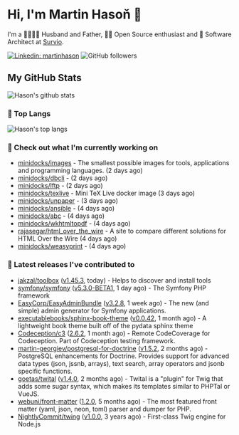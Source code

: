 # Hi, I'm Martin Hasoň 👋

I'm a 👨‍👩‍👧‍👦 Husband and Father, 🧑‍💻 Open Source enthusiast and 📐 Software Architect at [Survio](https://www.survio.com).

[![Linkedin: martinhason](https://img.shields.io/badge/-Martin%20Hasoň-blue?style=flat-square&logo=Linkedin&logoColor=white&link=https://www.linkedin.com/in/martinhason/)](https://www.linkedin.com/in/martinhason/)
![GitHub followers](https://img.shields.io/github/followers/hason?label=Follow&style=social)


## My GitHub Stats
![Hason's github stats](https://github-readme-stats.vercel.app/api?username=hason&show_icons=true&include_all_commits=true&theme=dracula&hide_border=true&hide_title=true)

### 💾 Top Langs
![Hason's top langs](https://github-readme-stats.vercel.app/api/top-langs/?username=hason&layout=compact&theme=dracula&hide_border=true&hide_title=true)

### 👷 Check out what I'm currently working on

- [minidocks/images](https://github.com/minidocks/images) - The smallest possible images for tools, applications and programming languages. (2 days ago)
- [minidocks/dbcli](https://github.com/minidocks/dbcli) -  (2 days ago)
- [minidocks/lftp](https://github.com/minidocks/lftp) -  (2 days ago)
- [minidocks/texlive](https://github.com/minidocks/texlive) - Mini TeX Live docker image (3 days ago)
- [minidocks/unpaper](https://github.com/minidocks/unpaper) -  (3 days ago)
- [minidocks/ansible](https://github.com/minidocks/ansible) -  (4 days ago)
- [minidocks/abc](https://github.com/minidocks/abc) -  (4 days ago)
- [minidocks/wkhtmltopdf](https://github.com/minidocks/wkhtmltopdf) -  (4 days ago)
- [rajasegar/html_over_the_wire](https://github.com/rajasegar/html_over_the_wire) - A site to compare different solutions for HTML Over the Wire (4 days ago)
- [minidocks/weasyprint](https://github.com/minidocks/weasyprint) -  (4 days ago)

### 🔭 Latest releases I've contributed to

- [jakzal/toolbox](https://github.com/jakzal/toolbox) ([v1.45.3](https://github.com/jakzal/toolbox/releases/tag/v1.45.3), today) - Helps to discover and install tools
- [symfony/symfony](https://github.com/symfony/symfony) ([v5.3.0-BETA1](https://github.com/symfony/symfony/releases/tag/v5.3.0-BETA1), 1 day ago) - The Symfony PHP framework
- [EasyCorp/EasyAdminBundle](https://github.com/EasyCorp/EasyAdminBundle) ([v3.2.8](https://github.com/EasyCorp/EasyAdminBundle/releases/tag/v3.2.8), 1 week ago) - The new (and simple) admin generator for Symfony applications.
- [executablebooks/sphinx-book-theme](https://github.com/executablebooks/sphinx-book-theme) ([v0.0.42](https://github.com/executablebooks/sphinx-book-theme/releases/tag/v0.0.42), 1 month ago) - A lightweight book theme built off of the pydata sphinx theme
- [Codeception/c3](https://github.com/Codeception/c3) ([2.6.2](https://github.com/Codeception/c3/releases/tag/2.6.2), 1 month ago) - Remote CodeCoverage for Codeception. Part of Codeception testing framework.
- [martin-georgiev/postgresql-for-doctrine](https://github.com/martin-georgiev/postgresql-for-doctrine) ([v1.5.2](https://github.com/martin-georgiev/postgresql-for-doctrine/releases/tag/v1.5.2), 2 months ago) - PostgreSQL enhancements for Doctrine. Provides support for advanced data types (json, jssnb, arrays), text search, array operators and jsonb specific functions.
- [goetas/twital](https://github.com/goetas/twital) ([v1.4.0](https://github.com/goetas/twital/releases/tag/v1.4.0), 2 months ago) - Twital is a &#34;plugin&#34; for Twig that adds some sugar syntax, which makes its templates similar to PHPTal or VueJS.
- [webuni/front-matter](https://github.com/webuni/front-matter) ([1.2.0](https://github.com/webuni/front-matter/releases/tag/1.2.0), 5 months ago) - The most featured front matter (yaml, json, neon, toml) parser and dumper for PHP.
- [NightlyCommit/twing](https://github.com/NightlyCommit/twing) ([v1.0.0](https://github.com/NightlyCommit/twing/releases/tag/v1.0.0), 3 years ago) - First-class Twig engine for Node.js
